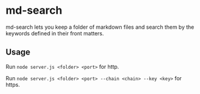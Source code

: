 # md-search

md-search lets you keep a folder of markdown files and search them by the keywords defined in their front matters.

## Usage

Run `node server.js <folder> <port>` for http.

Run `node server.js <folder> <port> --chain <chain> --key <key>` for https.

